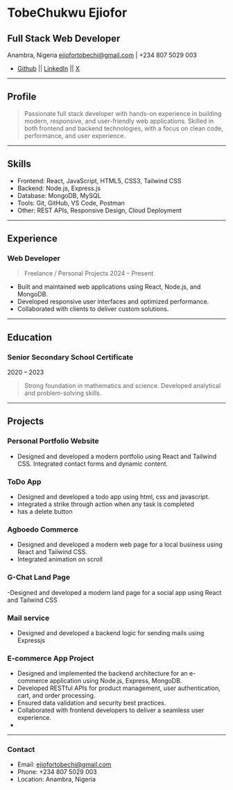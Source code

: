 # TobeChukwu Ejiofor
## Full Stack Web Developer
Anambra, Nigeria
ejiofortobechi@gmail.com | +234 807 5029 003
- [Github](https://github.com/TobeChukwu278) || [LinkedIn](https://www.linkedin.com/in/tobechukwu-ejiofor-493925316?utm_source=share&utm_campaign=share_via&utm_content=profile&utm_medium=android_app)  || [X](https://x.com/TAGdev278?t=1BpqXhhRq-n6fWxgv0Zb9A&s=09)

***

## Profile
> Passionate full stack developer with hands-on experience in building modern, responsive, and user-friendly web applications. Skilled in both frontend and backend technologies, with a focus on clean code, performance, and user experience.

***

## Skills
- Frontend:  React, JavaScript, HTML5, CSS3, Tailwind CSS
- Backend: Node.js, Express.js
- Database: MongoDB, MySQL
- Tools: Git, GitHub, VS Code, Postman
- Other: REST APIs, Responsive Design, Cloud Deployment

*** 

## Experience

### Web Developer
> Freelance / Personal Projects
2024 – Present

- Built and maintained web applications using React, Node.js, and MongoDB.
- Developed responsive user interfaces and optimized performance.
- Collaborated with clients to deliver custom solutions.

***

## Education
### Senior Secondary School Certificate
2020 – 2023

> Strong foundation in mathematics and science.
Developed analytical and problem-solving skills.

***

## Projects
### Personal Portfolio Website

- Designed and developed a modern portfolio using React and Tailwind CSS.
Integrated contact forms and dynamic content.

### ToDo App

-  Designed and developed a todo app using html, css and javascript.
-  integrated a strike through action when any task is completed
-  has a delete button
 

### Agboedo Commerce

- Designed and developed a modern web page for a local business using React and Tailwind CSS.
- Integrated animation on scroll

### G-Chat Land Page

-Designed and developed a modern land page for a social app using React and Tailwind CSS

### Mail service

- Designed and developed a backend logic for sending mails using Expressjs 

### E-commerce App Project

- Designed and implemented the backend architecture for an e-commerce application using Node.js, Express, MongoDB.
- Developed RESTful APIs for product management, user authentication, cart, and order processing.
- Ensured data validation and security best practices.
- Collaborated with frontend developers to deliver a seamless user experience.
- 

***

### Contact
- Email: ejiofortobechi@gmail.com
- Phone: +234 807 5029 003
- Location: Anambra, Nigeria
